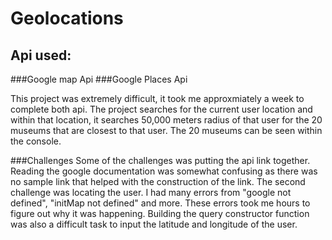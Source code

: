 # Geolocations
## Api used: 
###Google map Api
###Google Places Api

This project was extremely difficult, it took me approxmiately a week to complete both api. The project searches for the current user location and within that location, it searches 50,000 meters radius of that user for the 20 museums that are closest to that user. The 20 museums can be seen within the console.

###Challenges
Some of the challenges was putting the api link together. Reading the google documentation was somewhat confusing as there was no sample link that helped with the construction of the link. The second challenge was locating the user. I had many errors from "google not defined", "initMap not defined" and more. These errors took me hours to figure out why it was happening. Building the query constructor function was also a difficult task to input the latitude and longitude of the user.
